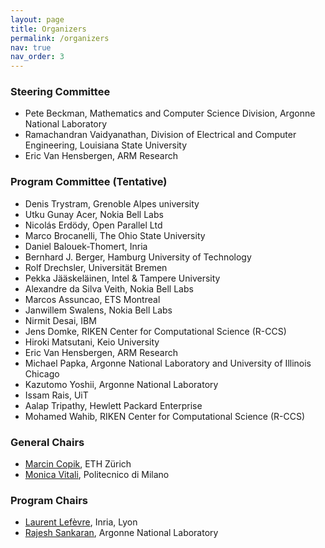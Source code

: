 ```yaml
---
layout: page
title: Organizers
permalink: /organizers
nav: true
nav_order: 3
---
```


### Steering Committee

* Pete Beckman, Mathematics and Computer Science Division, Argonne National Laboratory
* Ramachandran Vaidyanathan, Division of Electrical and Computer Engineering, Louisiana State University
* Eric Van Hensbergen, ARM Research

### Program Committee (Tentative)

* Denis	Trystram, Grenoble Alpes university
* Utku Gunay Acer, Nokia Bell Labs
* Nicolás	Erdödy, Open Parallel Ltd
* Marco	Brocanelli, The Ohio State University
* Daniel Balouek-Thomert, Inria
* Bernhard J. Berger, Hamburg University of Technology
* Rolf Drechsler, Universität Bremen
* Pekka	Jääskeläinen, Intel & Tampere University
* Alexandre	da Silva Veith, Nokia Bell Labs
* Marcos Assuncao, ETS Montreal
* Janwillem	Swalens, Nokia Bell Labs
* Nirmit Desai, IBM
* Jens Domke, RIKEN Center for Computational Science (R-CCS)
* Hiroki Matsutani, Keio University
* Eric Van Hensbergen, ARM Research
* Michael	Papka, Argonne National Laboratory and University of Illinois Chicago
* Kazutomo Yoshii, Argonne National Laboratory
* Issam	Rais, UiT
* Aalap	Tripathy, Hewlett Packard Enterprise
* Mohamed	Wahib, RIKEN Center for Computational Science (R-CCS)

### General Chairs
* <a href="https://mcopik.github.io/">Marcin Copik</a>, ETH Zürich
* <a href="https://vitali.faculty.polimi.it/?lang=en">Monica Vitali</a>, Politecnico di Milano

### Program Chairs
* <a href="https://perso.ens-lyon.fr/laurent.lefevre/">Laurent Lefèvre</a>,  Inria, Lyon
* <a href="https://www.mcs.anl.gov/~rajesh">Rajesh Sankaran</a>, Argonne National Laboratory
